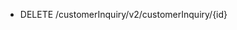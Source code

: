 <!--
    ATTENTION: This file was generated via gradle!
               Do NOT manually edit this file! Any such changes will be overwritten!
-->

* DELETE /customerInquiry/v2/customerInquiry/{id}
